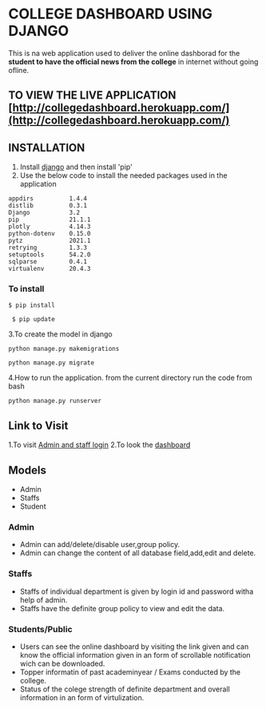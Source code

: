 # COLLEGE DASHBOARD USING DJANGO
This is na web application used to deliver the online dashborad for the **student to have the official news from the college** in internet without going ofline.

## TO VIEW THE LIVE APPLICATION [http://collegedashboard.herokuapp.com/](http://collegedashboard.herokuapp.com/)

## INSTALLATION
1. Install [django](https://www.djangoproject.com/download/) and then install 'pip'
2. Use the below code to install the needed packages used in the application
```
appdirs          1.4.4
distlib          0.3.1
Django           3.2
pip              21.1.1
plotly           4.14.3
python-dotenv    0.15.0
pytz             2021.1
retrying         1.3.3
setuptools       54.2.0
sqlparse         0.4.1
virtualenv       20.4.3
```
### To install
```
$ pip install
```
```
 $ pip update
```
3.To create the model in django
```
python manage.py makemigrations
```

``` 
python manage.py migrate
```
4.How to run the application. from the current directory run the code from bash
```
python manage.py runserver
```
## Link to Visit
1.To visit [Admin and staff login](http://127.0.0.1:8000/admin)
2.To look the [dashboard](http://127.0.0.1:8000/) 

## Models 
- Admin
- Staffs
- Student 

### Admin
- Admin can add/delete/disable user,group policy.
- Admin can change the content of all database field,add,edit and delete.

### Staffs
- Staffs of individual department is given by login id and password witha help of admin.
- Staffs have the definite group policy to view and edit the data.

### Students/Public
- Users can see the online dashboard by visiting the link given and can know the official information given in an form of scrollable notification wich can be downloaded.
- Topper informatin of past academinyear / Exams conducted by the college.
- Status of the colege strength of definite department and overall information in an form of virtulization.
